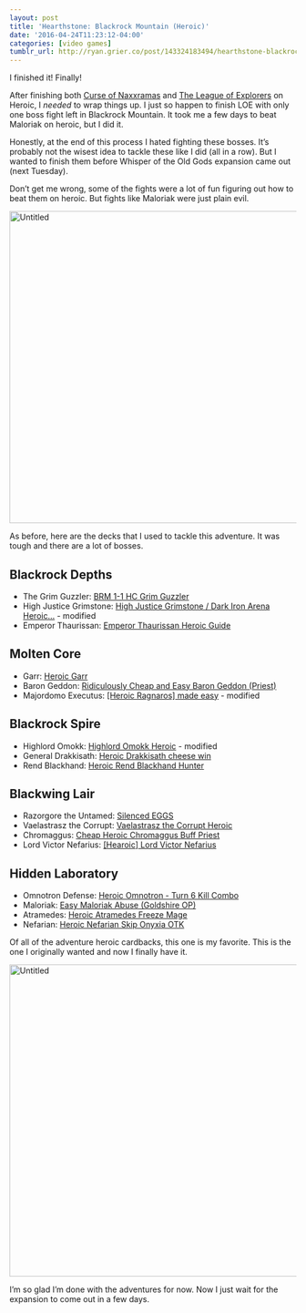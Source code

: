 ```yaml
---
layout: post
title: 'Hearthstone: Blackrock Mountain (Heroic)'
date: '2016-04-24T11:23:12-04:00'
categories: [video games]
tumblr_url: http://ryan.grier.co/post/143324183494/hearthstone-blackrock-mountain-heroic
---
```

I finished it! Finally!

After finishing both [Curse of Naxxramas](/2016/04/03/hearthstone-curse-of-naxxramas-heroic/) and [The League of Explorers](/2016/04/22/hearthstone-the-league-of-explorers-heroic/) on Heroic, I _needed_ to wrap things up. I just so happen to finish LOE with only one boss fight left in Blackrock Mountain. It took me a few days to beat Maloriak on heroic, but I did it.

Honestly, at the end of this process I hated fighting these bosses. It’s probably not the wisest idea to tackle these like I did (all in a row). But I wanted to finish them before Whisper of the Old Gods expansion came out (next Tuesday).

Don’t get me wrong, some of the fights were a lot of fun figuring out how to beat them on heroic. But fights like Maloriak were just plain evil.

<a data-flickr-embed="true"  href="https://www.flickr.com/photos/rwgrier/26524817486/in/dateposted-family/" title="Untitled"><img src="https://farm2.staticflickr.com/1487/26524817486_7801708aa3_b.jpg" width="1024" height="548" alt="Untitled"></a><script async src="//embedr.flickr.com/assets/client-code.js" charset="utf-8"></script>

As before, here are the decks that I used to tackle this adventure. It was tough and there are a lot of bosses.

## Blackrock Depths

- The Grim Guzzler: [BRM 1-1 HC Grim Guzzler](http://www.hearthhead.com/decks/brm-1-1-hc-grim-guzzler)
- High Justice Grimstone: [High Justice Grimstone / Dark Iron Arena Heroic…](http://www.hearthpwn.com/decks/220066-high-justice-grimstone-dark-iron-arena-heroic) - modified
- Emperor Thaurissan: [Emperor Thaurissan Heroic Guide](http://www.hearthpwn.com/decks/220083-emperor-thaurissan-heroic-guide)

## Molten Core

- Garr: [Heroic Garr](http://www.hearthhead.com/decks/heroic-garr)
- Baron Geddon: [Ridiculously Cheap and Easy Baron Geddon (Priest)](http://www.hearthhead.com/decks/ridiculously-cheap-and-easy-baron-geddon-priest-withenglish-strategy)
- Majordomo Executus: [[Heroic Ragnaros] made easy](http://www.hearthpwn.com/decks/226482-heroic-ragnaros-made-easy) - modified

## Blackrock Spire

- Highlord Omokk: [Highlord Omokk Heroic](http://www.hearthpwn.com/decks/230778-highlord-omokk-heroic) - modified
- General Drakkisath: [Heroic Drakkisath cheese win](http://www.hearthpwn.com/decks/230729-heroic-drakkisath-cheese-win)
- Rend Blackhand: [Heroic Rend Blackhand Hunter](http://www.hearthpwn.com/decks/230716-heroic-rend-blackhand-hunter-after-nerfs)

## Blackwing Lair

- Razorgore the Untamed: [Silenced EGGS](http://www.hearthhead.com/decks/silenced-eggs)
- Vaelastrasz the Corrupt: [Vaelastrasz the Corrupt Heroic](http://www.hearthpwn.com/decks/235238-vaelastrasz-the-corrupt-heroic)
- Chromaggus: [Cheap Heroic Chromaggus Buff Priest](http://www.hearthpwn.com/decks/235258-brm-cheap-heroic-chromaggus-buff-priest)
- Lord Victor Nefarius: [[Hearoic] Lord Victor Nefarius](http://www.hearthpwn.com/decks/235424-heroic-lord-victor-nefarius-video)

## Hidden Laboratory

- Omnotron Defense: [Heroic Omnotron - Turn 6 Kill Combo](http://www.hearthpwn.com/decks/240062-heroic-omnotron-turn-6-kill-combo)
- Maloriak: [Easy Maloriak Abuse (Goldshire OP)](http://www.hearthpwn.com/decks/240866-easy-maloriak-abuse-goldshire-op)
- Atramedes: [Heroic Atramedes Freeze Mage](http://www.hearthpwn.com/decks/239972-brm-heroic-atramedes-freeze-mage)
- Nefarian: [Heroic Nefarian Skip Onyxia OTK](http://www.hearthpwn.com/decks/239967-heroic-nefarian-skip-onyxia-otk)


Of all of the adventure heroic cardbacks, this one is my favorite. This is the one I originally wanted and now I finally have it.

<a data-flickr-embed="true"  href="https://www.flickr.com/photos/rwgrier/26484759541/" title="Untitled"><img src="https://farm2.staticflickr.com/1611/26484759541_d88891e356_b.jpg" width="1024" height="548" alt="Untitled"></a><script async src="//embedr.flickr.com/assets/client-code.js" charset="utf-8"></script>

I’m so glad I’m done with the adventures for now. Now I just wait for the expansion to come out in a few days.
